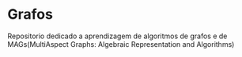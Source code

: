 # Grafos
Repositorio dedicado a aprendizagem de algoritmos de grafos e de MAGs(MultiAspect Graphs: Algebraic Representation
and Algorithms)
